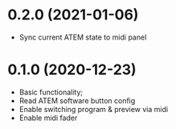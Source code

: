 # 0.2.0 (2021-01-06)
* Sync current ATEM state to midi panel

# 0.1.0 (2020-12-23)
* Basic functionality;
* Read ATEM software button config
* Enable switching program & preview via midi
* Enable midi fader
